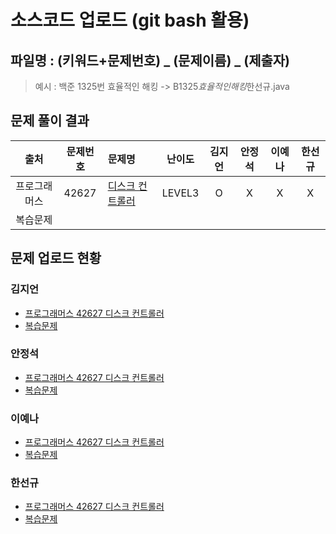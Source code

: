 # 소스코드 업로드 (git bash 활용)

## 파일명 : (키워드+문제번호) _ (문제이름) _ (제출자)

> 예시 : 백준 1325번 효율적인 해킹 -> B1325*효율적인해킹*한선규.java

## 문제 풀이 결과

<!-- Table -->

|출처|문제번호|문제명|난이도|김지언|안정석|이예나|한선규|
| :-: | :-: | :- | :-: | :-: | :-: | :-: | :-: |
|프로그래머스|42627|[디스크 컨트롤러](https://programmers.co.kr/learn/courses/30/lessons/42627)|LEVEL3|O|X|X|X|
|복습문제||||||||

## 문제 업로드 현황

### 김지언

- [프로그래머스 42627 디스크 컨트롤러](프로그래머스%2042627%20디스크%20컨트롤러/P42627_디스크컨트롤러_김지언.java)
- [복습문제]()

### 안정석

- [프로그래머스 42627 디스크 컨트롤러]()
- [복습문제]()

### 이예나

- [프로그래머스 42627 디스크 컨트롤러]()
- [복습문제]()

### 한선규

- [프로그래머스 42627 디스크 컨트롤러]()
- [복습문제]()
